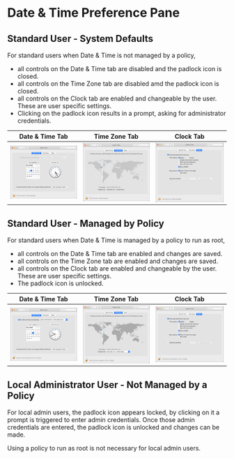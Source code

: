 [title]: # (Date & Time)
[tags]: # (system preferences)
[priority]: # (3)
# Date & Time Preference Pane

## Standard User - System Defaults

For standard users when Date & Time is not managed by a policy, 

* all controls on the Date & Time tab are disabled and the padlock icon is closed.
* all controls on the Time Zone tab are disabled amd the padlock icon is closed.
* all controls on the Clock tab are enabled and changeable by the user. These are user specific settings.
* Clicking on the padlock icon results in a prompt, asking for administrator credentials.

| Date & Time Tab | Time Zone Tab | Clock Tab |
| ----- | ----- | ----- |
| ![Date & Time tab](images/date-time-1.png "Date & Time tab") | ![Time Zone tab](images/date-time-2.png "Time Zone tab") | ![Clock tab](images/date-time-3.png "Clock tab") |

## Standard User - Managed by Policy

For standard users when Date & Time is managed by a policy to run as root,

* all controls on the Date & Time tab are enabled and changes are saved.
* all controls on the Time Zone tab are enabled and changes are saved.
* all controls on the Clock tab are enabled and changeable by the user. These are user specific settings.
* The padlock icon is unlocked.

| Date & Time Tab | Time Zone Tab | Clock Tab |
| ----- | ----- | ----- |
| ![Date & Time tab](images/date-time-4.png "Date & Time tab") | ![Time Zone tab](images/date-time-5.png "Time Zone tab") | ![Clock tab](images/date-time-6.png "Clock tab") |

## Local Administrator User - Not Managed by a Policy

For local admin users, the padlock icon appears locked, by clicking on it a prompt is triggered to enter admin credentials. Once those admin credentials are entered, the padlock icon is unlocked and changes can be made.

Using a policy to run as root is not necessary for local admin users.